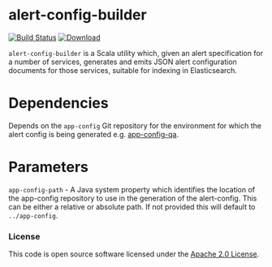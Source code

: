 
# alert-config-builder

[![Build Status](https://travis-ci.org/hmrc/alert-config-builder.svg?branch=master)](https://travis-ci.org/hmrc/alert-config-builder) [ ![Download](https://api.bintray.com/packages/hmrc/releases/alert-config-builder/images/download.svg) ](https://bintray.com/hmrc/releases/alert-config-builder/_latestVersion)

`alert-config-builder` is a Scala utility which, given an alert specification for a number of services, generates and emits JSON alert configuration documents for those services, suitable for indexing in Elasticsearch.

# Dependencies

Depends on the `app-config` Git repository for the environment for which the alert config is being generated e.g. [app-config-qa](https://github.tools.tax.service.gov.uk/HMRC/app-config-qa/).

# Parameters

`app-config-path` - A Java system property which identifies the location of the app-config repository to use in the generation of the alert-config. This can be either a relative or absolute path. If not provided this will default to `../app-config`.

### License

This code is open source software licensed under the [Apache 2.0 License]("http://www.apache.org/licenses/LICENSE-2.0.html").
